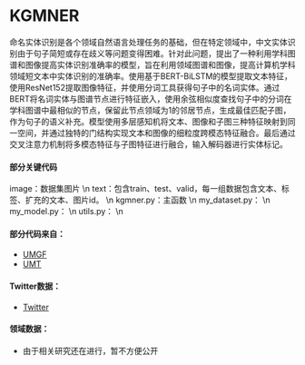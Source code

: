# KGMNER
命名实体识别是各个领域自然语言处理任务的基础，但在特定领域中，中文实体识别由于句子简短或存在歧义等问题变得困难。针对此问题，提出了一种利用学科图谱和图像提高实体识别准确率的模型，旨在利用领域图谱和图像，提高计算机学科领域短文本中实体识别的准确率。使用基于BERT-BiLSTM的模型提取文本特征，使用ResNet152提取图像特征，并使用分词工具获得句子中的名词实体。通过BERT将名词实体与图谱节点进行特征嵌入，使用余弦相似度查找句子中的分词在学科图谱中最相似的节点，保留此节点领域为1的邻居节点，生成最佳匹配子图，作为句子的语义补充。模型使用多层感知机将文本、图像和子图三种特征映射到同一空间，并通过独特的门结构实现文本和图像的细粒度跨模态特征融合。最后通过交叉注意力机制将多模态特征与子图特征进行融合，输入解码器进行实体标记。

#### 部分关键代码
image：数据集图片 \n
text：包含train、test、valid，每一组数据包含文本、标签、扩充的文本、图片id。 \n
kgmner.py：主函数 \n
my_dataset.py： \n
my_model.py： \n
utils.py： \n
#### 部分代码来自：
  - [UMGF](https://github.com/TransformersWsz/UMGF/tree/main)
  - [UMT](https://github.com/jefferyYu/UMT/)
#### Twitter数据：
  - [Twitter](https://github.com/jefferyYu/UMT/)
#### 领域数据：
  - 由于相关研究还在进行，暂不方便公开
